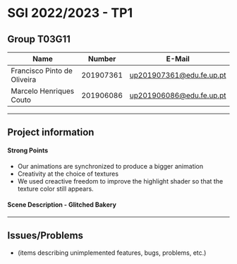 # SGI 2022/2023 - TP1

## Group T03G11

| Name                        | Number    | E-Mail                   |
| --------------------------- | --------- | ------------------------ |
| Francisco Pinto de Oliveira | 201907361 | up201907361@edu.fe.up.pt |
| Marcelo Henriques Couto     | 201906086 | up201906086@edu.fe.up.pt |

----
## Project information

#### Strong Points
 - Our animations are synchronized to produce a bigger animation
 - Creativity at the choice of textures
 - We used creactive freedom to improve the highlight shader so that the texture color still appears.

#### Scene Description - Glitched Bakery
  

----
## Issues/Problems

- (items describing unimplemented features, bugs, problems, etc.)
